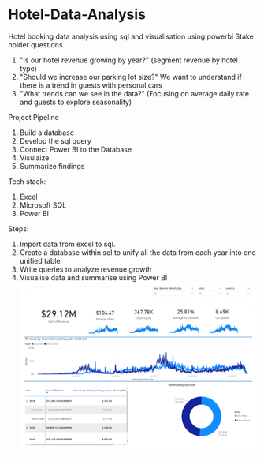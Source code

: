 # Hotel-Data-Analysis
Hotel booking data analysis using sql and visualisation using powerbi
Stake holder questions

1. "Is our hotel revenue growing by year?" (segment revenue by hotel type)
2. "Should we increase our parking lot size?" 
We want to understand if there is a trend in guests with personal cars
3. "What trends can we see in the data?" 
(Focusing on average daily rate and guests to explore seasonality)

Project Pipeline
1. Build a database
2. Develop the sql query
3. Connect Power BI to the Database
4. Visulaize
5. Summarize findings

Tech stack:
1. Excel
2. Microsoft SQL
3. Power BI


Steps:
1. Import data from excel to sql.
2. Create a database within sql to unify all the data from each year into one unified table
3. Write queries to analyze revenue growth
4. Visualise data and summarise using Power BI
![alt text](powerbi-HDA.png)

